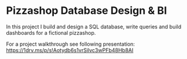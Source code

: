 # Pizzashop Database Design & BI

In this project I build and design a SQL database, write queries and build dashboards for a fictional pizzashop. 

For a project walkthrough see following presentation: https://1drv.ms/p/s!Aotydb6s1vrSilvc3wPFb48Hb8AI
